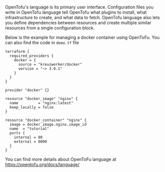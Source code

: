 OpenTofu's language is its primary user interface. Configuration files you write in OpenTofu language tell OpenTofu what plugins to install, what infrastructure to create, and what data to fetch. OpenTofu language also lets you define dependencies between resources and create multiple similar resources from a single configuration block.

Below is the example for managing a docker container using OpenToFu.
You can also find the code in `demo.tf` file

```
terraform {
  required_providers {
    docker = {
      source = "kreuzwerker/docker"
      version = "~> 3.0.1"
    }
  }
}

provider "docker" {}

resource "docker_image" "nginx" {
  name         = "nginx:latest"
  keep_locally = false
}

resource "docker_container" "nginx" {
  image = docker_image.nginx.image_id
  name  = "tutorial"
  ports {
    internal = 80
    external = 8000
  }
}
```


You can find more details about OpenToFu language at https://opentofu.org/docs/language/